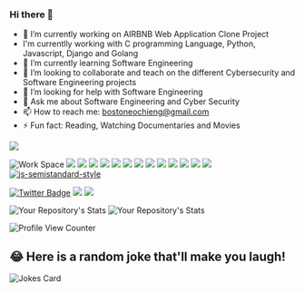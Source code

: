 ### Hi there 👋

- 🔭 I’m currently working on AIRBNB Web Application Clone Project 
-  I'm currentlly working with C programming Language, Python, Javascript, Django and Golang
- 🌱 I’m currently learning Software Engineering
- 👯 I’m looking to collaborate and teach on the different Cybersecurity and Software Engineering projects
- 🤔 I’m looking for help with Software Engineering
- 💬 Ask me about Software Engineering and Cyber Security
- 📫 How to reach me:  bostoneochieng@gmail.com
- ⚡ Fun fact: Reading, Watching Documentaries and Movies


![](https://github.com/vivekweb2013/vivekweb2013/blob/main/developer.gif)


![Work Space](https://img.shields.io/badge/Intel-Core_i5_10th-0071C5?style=for-the-badge&logo=intel&logoColor=white)
![](https://img.shields.io/badge/Python-3776AB?style=for-the-badge&logo=python&logoColor=white)
![](https://img.shields.io/badge/HTML5-E34F26?style=for-the-badge&logo=html5&logoColor=white)
![](https://img.shields.io/badge/JavaScript-F7DF1E?style=for-the-badge&logo=javascript&logoColor=black)
![](https://img.shields.io/badge/C-00599C?style=for-the-badge&logo=c&logoColor=white)
![](https://img.shields.io/badge/CSS3-1572B6?style=for-the-badge&logo=css3&logoColor=white)
![](https://img.shields.io/badge/Ubuntu-E95420?style=for-the-badge&logo=ubuntu&logoColor=white)
![](https://img.shields.io/badge/Android-3DDC84?style=for-the-badge&logo=android&logoColor=white)
![](https://img.shields.io/badge/Windows-0078D6?style=for-the-badge&logo=windows&logoColor=white)
![](https://img.shields.io/badge/Microsoft_Office-D83B01?style=for-the-badge&logo=microsoft-office&logoColor=white)
![](https://img.shields.io/badge/PostgreSQL-316192?style=for-the-badge&logo=postgresql&logoColor=white)
![](https://img.shields.io/badge/MySQL-00000F?style=for-the-badge&logo=mysql&logoColor=white)
![](https://img.shields.io/badge/Django-092E20?style=for-the-badge&logo=django&logoColor=white)
![](https://img.shields.io/badge/Bootstrap-563D7C?style=for-the-badge&logo=bootstrap&logoColor=white)
[![js-semistandard-style](https://raw.githubusercontent.com/standard/semistandard/master/badge.svg)](https://github.com/standard/semistandard)

[![Twitter Badge](https://badgen.net/badge/icon/twitter?icon=twitter&label)](https://twitter.com/bostonerhemney)
![](https://img.shields.io/badge/LinkedIn-0077B5?style=for-the-badge&logo=linkedin&logoColor=white)
![](https://img.shields.io/badge/GitHub-100000?style=for-the-badge&logo=github&logoColor=white)

![Your Repository's Stats](https://github-readme-stats.vercel.app/api?username=BOSTONE069&show_icons=true) ![Your Repository's Stats](https://github-readme-stats.vercel.app/api/top-langs/?username=BOSTONE069&theme=blue-green)

![Profile View Counter](https://komarev.com/ghpvc/?username=BOSTONE069)

## 😂 Here is a random joke that'll make you laugh!
![Jokes Card](https://readme-jokes.vercel.app/api)
